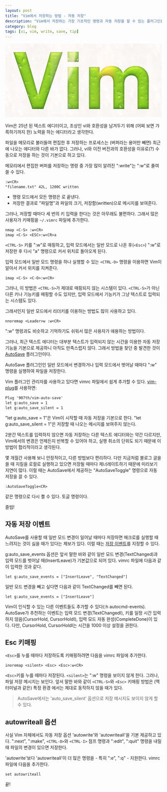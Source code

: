 ```yaml
---
layout: post
title: "Vim에서 저장하는 방법 - 자동 저장"
description: "Vim에서 저장하는 가장 기초적인 명령과 자동 저장을 할 수 있는 플러그인을 소개한다"
category: blog
tags: [vi, vim, write, save, tip]
---
```


![Vim 3D](/images/posts/vim.jpg)

Vim은 25년 된 텍스트 에디터이고, 조상인 vi와 호환성을 남겨두기 위해 (어찌 보면 갸륵하기까지 한) 노력을 하는 에디터라고 생각한다.

파일을 메모리로 불러들여 편집한 후 저장하는 프로세스는 (버퍼라는 용어만 빼면) 최근에 나오는 에디터와 다른 바가 없다. 그러나, vi와 이전 버전과의 호환성을 이유로(?) 수동으로 저장을 하는 것이 기본으로 하고 있다.

메모리에서 편집한 버퍼를 저장하는 명령 중 가장 많이 알려진 ":write"는 ":w"로 줄여 쓸 수 있다.

```vim
:w<CR>
"filename.txt" 42L, 1200C written
```

* 명령 모드에서 모든 명령은 <CR>로 끝낸다.
* 저장한 결과로 "파일명"과 파일의 크기, 저장함(written)으로 메시지를 보여준다.

그러나, 저장할 때마다 세 번의 키 입력을 한다는 것은 아무래도 불편하다. 그래서 많은 사용자가 키매핑을 `~/.vimrc` 파일에 추가한다.

```vim
nmap <C-S> :w<CR>
imap <C-S> <ESC>:w<CR>a
```

`<CTRL-S>` 키를 ":w<CR>"로 매핑하고, 입력 모드에서는 일반 모드로 나온 후(`<Esc>`) ":w<CR>"로 저장한 후 다시 "a" 명령으로 커서 위치로 돌아오게 된다.

입력 모드에서 일반 모드 명령을 하나 실행할 수 있는 `<CTRL-O>` 명령을 이용하면 Vim이 알아서 커서 위치를 지켜준다.

```vim
imap <C-S> <C-O>:w<CR>
```

그러나, 이 방법은 `<CTRL-S>`가 제대로 매핑되지 않는 시스템이 있다. `<CTRL-S>`가 아닌 다른 키나 기능키를 매핑할 수도 있지만, 입력 모드에서 기능키가 그냥 텍스트로 입력되는 시스템도 있다.

그래서인지 일반 모드에서 리더키를 이용하는 방법도 많이 사용하고 있다.

```vim
nnoremap <Leader>w :w<CR>
```

":w" 명령과도 비슷하고 기억하기도 쉬워서 많은 사용자가 애용하는 방법이다.

그러나, 최근 텍스트 에디터는 대부분 텍스트가 입력되지 않는 시간을 이용한 자동 저장 기능을 기본으로 제공하니 아직도 만족스럽지 않다. 그래서 방법을 찾던 중 발견한 것이 [AutoSave](https://github.com/907th/vim-auto-save) 플러그인이다.

AutoSave 플러그인인 일반 모드에서 변경하거나 입력 모드에서 벗어날 때마다 ":w" 명령을 실행하여 파일을 저장한다.

Vim 플러그인 관리자를 사용하고 있다면 vimrc 파일에서 쉽게 추가할 수 있다. [vim-plug](https://github.com/junegunn/vim-plug)를 사용하면:

```vim
Plug '907th/vim-auto-save'
let g:auto_save = 1
let g:auto_save_silent = 1
```

"let g:auto_save = 1"은 Vim이 시작할 때 자동 저장을 기본으로 한다. "let g:auto_save_silent = 1"은 저장할 때 나오는 메시지를 보여주지 않는다.

2분간 텍스트를 입력하지 않으면 자동 저장하는 다른 텍스트 에디터와는 약간 다르지만, Vim에서의 변경은 언제든지 반복할 수 있어야 하고, 실행 취소의 단위도 되기 때문에 이 방법이 합리적이라고 생각된다.

몇 개월간 사용해 보니 안정적이고, 다른 방법보다 편리하다. 다만 지금처럼 블로그 글을 쓸 때 지킬을 로컬로 실행하고 있으면 저장될 때마다 제너레이트하기 때문에 미리보기 지연이 많다. 이럴 때는 AutoSave에서 제공하는 "AutoSaveToggle" 명령으로 자동 저장을 끌 수 있다.

```vim
:AutoSaveToggle<CR>
```

같은 명령으로 다시 켤 수 있다. 토글 명령이다.

즐빔!

## 자동 저장 이벤트

AutoSave를 사용할 때 일반 모드 변경이 일어날 때마다 저장하면 매크로를 실행할 때 느려지는 것이 싫을 때가 있다는 제보가 있다. 이럴 때는 [저장 이벤트](https://github.com/907th/vim-auto-save#events)를 지정할 수 있다.

g:auto_save_events 옵션은 앞서 말한 바와 같이 일반 모드 변경(TextChanged)과 입력 모드를 벗어날 때(InsertLeave)가 기본값으로 되어 있다. vimrc 파일에 다음과 같이 입력한 것과 같다.

```vim
let g:auto_save_events = ["InsertLeave", "TextChanged"]
```

일반 모드 변경을 빼고 싶다면 다음과 같이 TextChanged를 빼면 된다.

```vim
let g:auto_save_events = ["InsertLeave"]
```

Vim이 인식할 수 있는 다른 이벤트들도 추가할 수 있다(:h autocmd-events). AutoSave가 추천하는 이벤트는 입력 모드 변경(TextChangedI), 키를 일정 시간 입력하지 않음(CursorHold, CursorHoldI), 입력 모드 자동 완성(CompleteDone)이 있다. 다만, CursorHold, CursorHoldI는 시간을 1000 이상 설정을 권한다.

## Esc 키매핑

`<Esc>`를 누를 때마다 저장하도록 키매핑하려면 다음을 vimrc 파일에 추가한다.

```vim
inoremap <silent> <Esc> <Esc>:w<CR>
```

`<Esc>`키를 누를 때마다 저장된다. `<silent>`는 ":w<CR>" 명령을 보이지 않게 한다. 그러나, 파일 저장 메시지는 보인다. 앞서 말한 바와 같이 `<CTRL-S>`와 `<Esc>` 키매핑 방법은 (맥 터미널과 같은) 특정 환경 에서는 제대로 동작하지 않을 때가 있다.

>AutoSave에서는 'auto_save_silent' 옵션으로 저장 메시지도 보이지 않게 할 수 있다.

## autowriteall 옵션

사실 Vim 자체에서도 자동 저장 옵션 'autowrite'와 'autowriteall'을 기본 제공하고 있다. ":next", ":make", `<CTRL-O>`와 `<CTRL-I>` 점프 명령과 ":edit", ":quit" 명령을 내릴 때 파일의 변경이 있으면 저장한다.

'autowrite'보다 'autowriteall'이 더 많은 명령을 - 특히 ":e", ":q" - 지원한다. vimrc 파일에 다음을 추가한다.

```vim
set autowriteall
```

끝!
